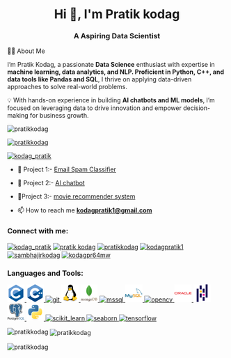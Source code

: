 <h1 align="center">Hi 👋, I'm Pratik kodag</h1>
<h3 align="center">A Aspiring Data Scientist</h3>

👨‍💻 About Me

I’m Pratik Kodag, a passionate **Data Science** enthusiast with expertise in **machine learning, data analytics, and NLP. Proficient in Python, C++, and data tools like Pandas and SQL**, I thrive on applying data-driven approaches to solve real-world problems.

💡 With hands-on experience in building **AI chatbots and ML models**, I’m focused on leveraging data to drive innovation and empower decision-making for business growth.

<p align="left"> <img src="https://komarev.com/ghpvc/?username=pratikkodag&label=Profile%20views&color=0e75b6&style=flat" alt="pratikkodag" /> </p>

<p align="left"> <a href="https://github.com/ryo-ma/github-profile-trophy"><img src="https://github-profile-trophy.vercel.app/?username=pratikkodag" alt="pratikkodag" /></a> </p>

<p align="left"> <a href="https://twitter.com/kodag_pratik" target="blank"><img src="https://img.shields.io/twitter/follow/kodag_pratik?logo=twitter&style=for-the-badge" alt="kodag_pratik" /></a> </p>

- 🔭 Project 1:- [Email Spam Classifier](https://github.com/pratikkodag/email_spam_classifier)

- 👯 Project 2:- [AI chatbot](https://github.com/pratikkodag/chatbot)

- 🤝Project 3:- [movie recommender system](https://github.com/pratikkodag/movie_recommender_system)

- 📫 How to reach me **kodagpratik1@gmail.com**

<h3 align="left">Connect with me:</h3>
<p align="left">
<a href="https://twitter.com/kodag_pratik" target="blank"><img align="center" src="https://raw.githubusercontent.com/rahuldkjain/github-profile-readme-generator/master/src/images/icons/Social/twitter.svg" alt="kodag_pratik" height="30" width="40" /></a>
<a href="https://linkedin.com/in/pratik kodag" target="blank"><img align="center" src="https://raw.githubusercontent.com/rahuldkjain/github-profile-readme-generator/master/src/images/icons/Social/linked-in-alt.svg" alt="pratik kodag" height="30" width="40" /></a>
<a href="https://kaggle.com/pratikkodag" target="blank"><img align="center" src="https://raw.githubusercontent.com/rahuldkjain/github-profile-readme-generator/master/src/images/icons/Social/kaggle.svg" alt="pratikkodag" height="30" width="40" /></a>
<a href="https://www.hackerrank.com/kodagpratik1" target="blank"><img align="center" src="https://raw.githubusercontent.com/rahuldkjain/github-profile-readme-generator/master/src/images/icons/Social/hackerrank.svg" alt="kodagpratik1" height="30" width="40" /></a>
<a href="https://www.leetcode.com/sambhajirkodag" target="blank"><img align="center" src="https://raw.githubusercontent.com/rahuldkjain/github-profile-readme-generator/master/src/images/icons/Social/leet-code.svg" alt="sambhajirkodag" height="30" width="40" /></a>
<a href="https://auth.geeksforgeeks.org/user/kodagpr64mw" target="blank"><img align="center" src="https://raw.githubusercontent.com/rahuldkjain/github-profile-readme-generator/master/src/images/icons/Social/geeks-for-geeks.svg" alt="kodagpr64mw" height="30" width="40" /></a>
</p>

<h3 align="left">Languages and Tools:</h3>
<p align="left"> <a href="https://www.cprogramming.com/" target="_blank" rel="noreferrer"> <img src="https://raw.githubusercontent.com/devicons/devicon/master/icons/c/c-original.svg" alt="c" width="40" height="40"/> </a> <a href="https://www.w3schools.com/cpp/" target="_blank" rel="noreferrer"> <img src="https://raw.githubusercontent.com/devicons/devicon/master/icons/cplusplus/cplusplus-original.svg" alt="cplusplus" width="40" height="40"/> </a> <a href="https://git-scm.com/" target="_blank" rel="noreferrer"> <img src="https://www.vectorlogo.zone/logos/git-scm/git-scm-icon.svg" alt="git" width="40" height="40"/> </a> <a href="https://www.linux.org/" target="_blank" rel="noreferrer"> <img src="https://raw.githubusercontent.com/devicons/devicon/master/icons/linux/linux-original.svg" alt="linux" width="40" height="40"/> </a> <a href="https://www.mongodb.com/" target="_blank" rel="noreferrer"> <img src="https://raw.githubusercontent.com/devicons/devicon/master/icons/mongodb/mongodb-original-wordmark.svg" alt="mongodb" width="40" height="40"/> </a> <a href="https://www.microsoft.com/en-us/sql-server" target="_blank" rel="noreferrer"> <img src="https://www.svgrepo.com/show/303229/microsoft-sql-server-logo.svg" alt="mssql" width="40" height="40"/> </a> <a href="https://www.mysql.com/" target="_blank" rel="noreferrer"> <img src="https://raw.githubusercontent.com/devicons/devicon/master/icons/mysql/mysql-original-wordmark.svg" alt="mysql" width="40" height="40"/> </a> <a href="https://opencv.org/" target="_blank" rel="noreferrer"> <img src="https://www.vectorlogo.zone/logos/opencv/opencv-icon.svg" alt="opencv" width="40" height="40"/> </a> <a href="https://www.oracle.com/" target="_blank" rel="noreferrer"> <img src="https://raw.githubusercontent.com/devicons/devicon/master/icons/oracle/oracle-original.svg" alt="oracle" width="40" height="40"/> </a> <a href="https://pandas.pydata.org/" target="_blank" rel="noreferrer"> <img src="https://raw.githubusercontent.com/devicons/devicon/2ae2a900d2f041da66e950e4d48052658d850630/icons/pandas/pandas-original.svg" alt="pandas" width="40" height="40"/> </a> <a href="https://www.postgresql.org" target="_blank" rel="noreferrer"> <img src="https://raw.githubusercontent.com/devicons/devicon/master/icons/postgresql/postgresql-original-wordmark.svg" alt="postgresql" width="40" height="40"/> </a> <a href="https://www.python.org" target="_blank" rel="noreferrer"> <img src="https://raw.githubusercontent.com/devicons/devicon/master/icons/python/python-original.svg" alt="python" width="40" height="40"/> </a> <a href="https://scikit-learn.org/" target="_blank" rel="noreferrer"> <img src="https://upload.wikimedia.org/wikipedia/commons/0/05/Scikit_learn_logo_small.svg" alt="scikit_learn" width="40" height="40"/> </a> <a href="https://seaborn.pydata.org/" target="_blank" rel="noreferrer"> <img src="https://seaborn.pydata.org/_images/logo-mark-lightbg.svg" alt="seaborn" width="40" height="40"/> </a> <a href="https://www.tensorflow.org" target="_blank" rel="noreferrer"> <img src="https://www.vectorlogo.zone/logos/tensorflow/tensorflow-icon.svg" alt="tensorflow" width="40" height="40"/> </a> </p>

<p><img align="left" src="https://github-readme-stats.vercel.app/api/top-langs?username=pratikkodag&show_icons=true&locale=en&layout=compact" alt="pratikkodag" /></p>

<p>&nbsp;<img align="center" src="https://github-readme-stats.vercel.app/api?username=pratikkodag&show_icons=true&locale=en" alt="pratikkodag" /></p>

<p><img align="center" src="https://github-readme-streak-stats.herokuapp.com/?user=pratikkodag&" alt="pratikkodag" /></p>
